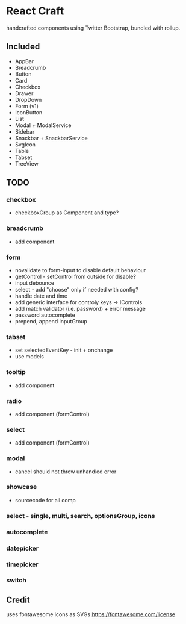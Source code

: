 # React Craft

handcrafted components using Twitter Bootstrap, bundled with rollup.


## Included

- AppBar
- Breadcrumb
- Button
- Card
- Checkbox
- Drawer
- DropDown
- Form (v1)
- IconButton
- List
- Modal + ModalService
- Sidebar
- Snackbar + SnackbarService
- SvgIcon
- Table
- Tabset
- TreeView

## TODO

### checkbox
- checkboxGroup as Component and type?

### breadcrumb
- add component

### form 
- novalidate to form-input to disable default behaviour
- getControl - setControl from outside for disable?
- input debounce
- select - add "choose" only if needed with config?
- handle date and time
- add generic interface for controly keys -> IControls<T>
- add match validator (i.e. password) + error message
- password autocomplete
- prepend, append inputGroup

### tabset
- set selectedEventKey - init + onchange
- use models

### tooltip 
- add component

### radio 
- add component (formControl)

### select 
- add component (formControl)

### modal 
- cancel should not throw unhandled error

### showcase 
- sourcecode for all comp

### select - single, multi, search, optionsGroup, icons
### autocomplete
### datepicker
### timepicker
### switch


## Credit 

uses fontawesome icons as SVGs
https://fontawesome.com/license

